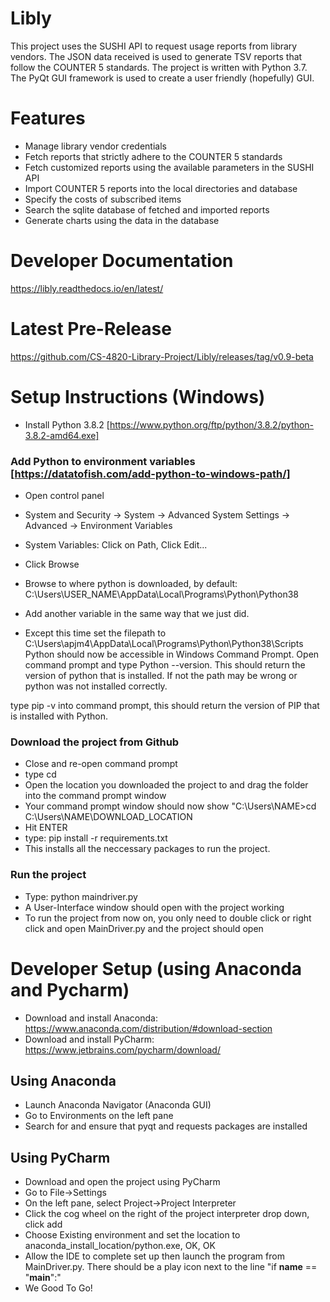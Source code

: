 # Libly

This project uses the SUSHI API to request usage reports from library vendors. The JSON data received is used to generate TSV reports that follow the COUNTER 5 standards.
The project is written with Python 3.7. The PyQt GUI framework is used to create a user friendly (hopefully) GUI.

# Features
- Manage library vendor credentials
- Fetch reports that strictly adhere to the COUNTER 5 standards
- Fetch customized reports using the available parameters in the SUSHI API
- Import COUNTER 5 reports into the local directories and database
- Specify the costs of subscribed items
- Search the sqlite database of fetched and imported reports
- Generate charts using the data in the database

# Developer Documentation
https://libly.readthedocs.io/en/latest/

# Latest Pre-Release
https://github.com/CS-4820-Library-Project/Libly/releases/tag/v0.9-beta

# Setup Instructions (Windows)
- Install Python 3.8.2 [https://www.python.org/ftp/python/3.8.2/python-3.8.2-amd64.exe]
### Add Python to environment variables [https://datatofish.com/add-python-to-windows-path/]
- Open control panel
- System and Security -> System -> Advanced System Settings -> Advanced -> Environment Variables
- System Variables: Click on Path, Click Edit...
- Click Browse
- Browse to where python is downloaded, by default: C:\Users\USER_NAME\AppData\Local\Programs\Python\Python38

- Add another variable in the same way that we just did. 
- Except this time set the filepath to C:\Users\apjm4\AppData\Local\Programs\Python\Python38\Scripts
Python should now be accessible in Windows Command Prompt. 
Open command prompt and type Python --version. This should return the version of python that is installed.
If not the path may be wrong or python was not installed correctly.

type pip -v into command prompt, this should return the version of PIP that is installed with Python.

### Download the project from Github
- Close and re-open command prompt
- type cd
- Open the location you downloaded the project to and drag the folder into the command prompt window
- Your command prompt window should now show "C:\Users\NAME>cd C:\Users\NAME\DOWNLOAD_LOCATION
- Hit ENTER
- type: pip install -r requirements.txt
- This installs all the neccessary packages to run the project.

### Run the project
- Type: python maindriver.py
- A User-Interface window should open with the project working
- To run the project from now on, you only need to double click or right click and open MainDriver.py and the project should open



# Developer Setup (using Anaconda and Pycharm)
- Download and install Anaconda: https://www.anaconda.com/distribution/#download-section
- Download and install PyCharm: https://www.jetbrains.com/pycharm/download/

## Using Anaconda
- Launch Anaconda Navigator (Anaconda GUI)
- Go to Environments on the left pane
- Search for and ensure that pyqt and requests packages are installed

## Using PyCharm
- Download and open the project using PyCharm
- Go to File->Settings
- On the left pane, select Project->Project Interpreter
- Click the cog wheel on the right of the project interpreter drop down, click add
- Choose Existing environment and set the location to anaconda_install_location/python.exe, OK, OK
- Allow the IDE to complete set up then launch the program from MainDriver.py. There should be a play icon next to the line "if __name__ == "__main__":"
- We Good To Go!


